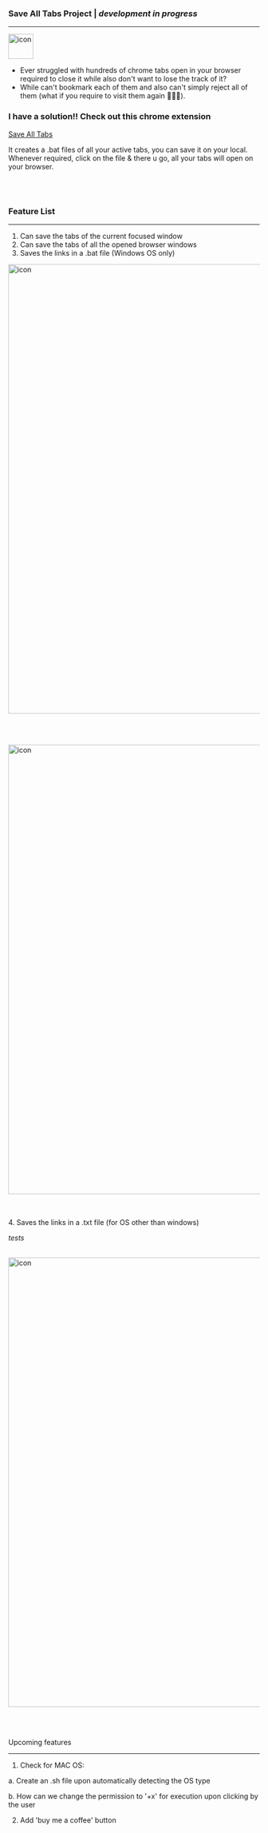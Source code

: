 ### Save All Tabs Project  |  <i>development in progress</i> 
----------
<img src="https://github.com/user-attachments/assets/e1ff25d0-35ac-4bdb-bac5-901c5c1c3ab9" alt="icon" width="50"/> 


- Ever struggled with hundreds of chrome tabs open in your browser required to close it while also don't want to lose the track of it?
- While can't bookmark each of them and also can't simply reject all of them (what if you require to visit them again 🤷🏻‍♂️). 

### I have a solution!! Check out this chrome extension

<u><a href="chrome://extensions/?id=klppnnaanbmfnefebeppgbakenogehja"> Save All Tabs </a></u> 

It creates a .bat files of all your active tabs, you can save it on your local. Whenever required, click on the file & there u go, all your tabs will open on your browser.

<br/> <br/>
 
### Feature List
_______________________

1. Can save the tabs of the current focused window
2. Can save the tabs of all the opened browser windows
3. Saves the links in a .bat file (Windows OS only)

<img src="https://github.com/user-attachments/assets/7c89255c-43b0-4519-82fc-63f1f53b6a4f" alt="icon" width="900"/>

<br/> <br/>

<img src="https://github.com/user-attachments/assets/9d9d3b75-0c52-46cd-b26d-972a6a1173fc" alt="icon" width="900"/>

<br/> <br/> 
4. Saves the links in a .txt file (for OS other than windows)

<i>tests</i>

<br/>
<img src="https://github.com/user-attachments/assets/7db2086b-b3e3-4f47-a407-8a4435a980d1" alt="icon" width="900"/>

<br/> <br/>

Upcoming features
_________________________
1. Check for MAC OS:
   
a. Create an .sh file upon automatically detecting the OS type

b. How can we change the permission to '+x' for execution upon clicking by the user

2. Add 'buy me a coffee' button
 

 
